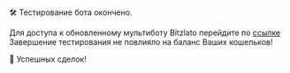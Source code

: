 🛠 Тестирование бота окончено.

Для доступа к обновленному мультиботу Bitzlato перейдите по [ссылке](https://t.me/BZ_CHANGE_BOT)
Завершение тестирования не повлияло на баланс Ваших кошельков!

💙 Успешных сделок!
